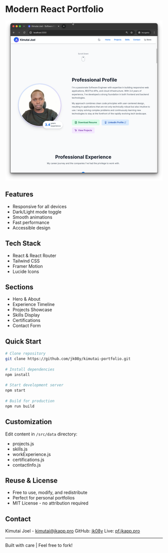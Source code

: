 # Modern React Portfolio

![Portfolio Screenshot](public/preview.png)

## Features
- Responsive for all devices
- Dark/Light mode toggle
- Smooth animations
- Fast performance
- Accessible design

## Tech Stack
- React & React Router
- Tailwind CSS
- Framer Motion
- Lucide Icons

## Sections
- Hero & About
- Experience Timeline
- Projects Showcase
- Skills Display
- Certifications
- Contact Form

## Quick Start
```bash
# Clone repository
git clone https://github.com/jk08y/kimutai-portfolio.git

# Install dependencies
npm install

# Start development server
npm start

# Build for production
npm run build
```

## Customization
Edit content in `/src/data` directory:
- projects.js
- skills.js
- workExperience.js
- certifications.js
- contactInfo.js

## Reuse & License
- Free to use, modify, and redistribute
- Perfect for personal portfolios
- MIT License - no attribution required

## Contact
Kimutai Joel - [kimutai@jkapp.pro](mailto:kimutai@jkapp.pro)
GitHub: [jk08y](https://github.com/jk08y)
Live: [pf.jkapp.pro](https://pf.jkapp.pro)

---
Built with care | Feel free to fork!
